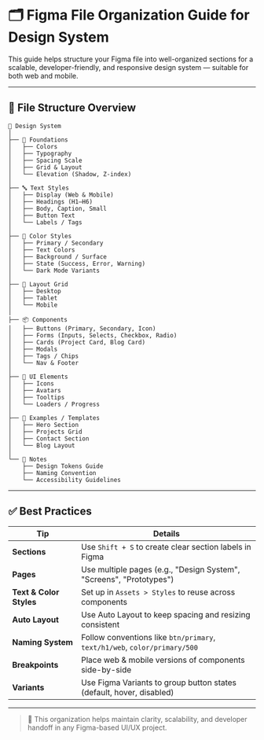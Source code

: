 

# 🗂 Figma File Organization Guide for Design System

This guide helps structure your Figma file into well-organized sections for a scalable, developer-friendly, and responsive design system — suitable for both web and mobile.

---

## 📁 File Structure Overview

```
📁 Design System
│
├── 🧱 Foundations
│   ├── Colors
│   ├── Typography
│   ├── Spacing Scale
│   ├── Grid & Layout
│   └── Elevation (Shadow, Z-index)
│
├── 🔤 Text Styles
│   ├── Display (Web & Mobile)
│   ├── Headings (H1–H6)
│   ├── Body, Caption, Small
│   ├── Button Text
│   └── Labels / Tags
│
├── 🎨 Color Styles
│   ├── Primary / Secondary
│   ├── Text Colors
│   ├── Background / Surface
│   ├── State (Success, Error, Warning)
│   └── Dark Mode Variants
│
├── 📐 Layout Grid
│   ├── Desktop
│   ├── Tablet
│   └── Mobile
│
├── 📦 Components
│   ├── Buttons (Primary, Secondary, Icon)
│   ├── Forms (Inputs, Selects, Checkbox, Radio)
│   ├── Cards (Project Card, Blog Card)
│   ├── Modals
│   ├── Tags / Chips
│   └── Nav & Footer
│
├── 🧩 UI Elements
│   ├── Icons
│   ├── Avatars
│   ├── Tooltips
│   └── Loaders / Progress
│
├── 📄 Examples / Templates
│   ├── Hero Section
│   ├── Projects Grid
│   ├── Contact Section
│   └── Blog Layout
│
└── 📝 Notes
    ├── Design Tokens Guide
    ├── Naming Convention
    └── Accessibility Guidelines
```

---

## ✅ Best Practices

| Tip | Details |
|-----|---------|
| **Sections** | Use `Shift + S` to create clear section labels in Figma |
| **Pages** | Use multiple pages (e.g., "Design System", "Screens", "Prototypes") |
| **Text & Color Styles** | Set up in `Assets > Styles` to reuse across components |
| **Auto Layout** | Use Auto Layout to keep spacing and resizing consistent |
| **Naming System** | Follow conventions like `btn/primary`, `text/h1/web`, `color/primary/500` |
| **Breakpoints** | Place web & mobile versions of components side-by-side |
| **Variants** | Use Figma Variants to group button states (default, hover, disabled) |

---

> 🧠 This organization helps maintain clarity, scalability, and developer handoff in any Figma-based UI/UX project.
